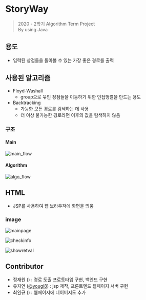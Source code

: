 # StoryWay

> 2020 - 2학기 Algorithm Term Project  
> By using Java

## 용도

- 입력된 상점들을 돌아볼 수 있는 가장 좋은 경로를 출력

## 사용된 알고리즘

- Floyd-Washall
  - group으로 묶인 정점들을 이동하기 위한 인접행렬을 만드는 용도
- Backtracking
  - 가능한 모든 경로를 검색하는 데 사용
  - 더 이상 불가능한 경로라면 이후의 값을 탐색하지 않음

### 구조

#### Main

![main_flow](./StoryWay/img/main_flow.png)

#### Algorithm

![algo_flow](./StoryWay/img/algo_flow.png)

## HTML

- JSP를 사용하여 웹 브라우저에 화면을 띄움

### image

![mainpage](./StoryWay/img/mainpage.png)

![checkinfo](./StoryWay/img/checkinfo.png)

![showretval](./StoryWay/img/showretval.png)

## Contributor

- 정재원 () : 경로 도출 프로토타입 구현, 백엔드 구현
- 유지연 ([@yougi8](https://github.com/yougi8)) : jsp 제작, 프론트엔드 웹페이지 서버 구현
- 최완규 () : 웹페이지에 네이버지도 추가
